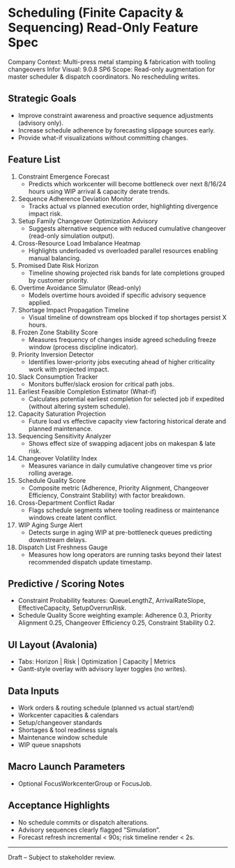 # Scheduling (Finite Capacity & Sequencing) Read‑Only Feature Spec

Company Context: Multi-press metal stamping & fabrication with tooling changeovers
Infor Visual: 9.0.8 SP6
Scope: Read-only augmentation for master scheduler & dispatch coordinators. No rescheduling writes.

## Strategic Goals
- Improve constraint awareness and proactive sequence adjustments (advisory only).
- Increase schedule adherence by forecasting slippage sources early.
- Provide what-if visualizations without committing changes.

## Feature List
1. Constraint Emergence Forecast
   - Predicts which workcenter will become bottleneck over next 8/16/24 hours using WIP arrival & capacity derate trends.
2. Sequence Adherence Deviation Monitor
   - Tracks actual vs planned execution order, highlighting divergence impact risk.
3. Setup Family Changeover Optimization Advisory
   - Suggests alternative sequence with reduced cumulative changeover (read-only simulation output).
4. Cross-Resource Load Imbalance Heatmap
   - Highlights underloaded vs overloaded parallel resources enabling manual balancing.
5. Promised Date Risk Horizon
   - Timeline showing projected risk bands for late completions grouped by customer priority.
6. Overtime Avoidance Simulator (Read-only)
   - Models overtime hours avoided if specific advisory sequence applied.
7. Shortage Impact Propagation Timeline
   - Visual timeline of downstream ops blocked if top shortages persist X hours.
8. Frozen Zone Stability Score
   - Measures frequency of changes inside agreed scheduling freeze window (process discipline indicator).
9. Priority Inversion Detector
   - Identifies lower-priority jobs executing ahead of higher criticality work with projected impact.
10. Slack Consumption Tracker
    - Monitors buffer/slack erosion for critical path jobs.
11. Earliest Feasible Completion Estimator (What-if)
    - Calculates potential earliest completion for selected job if expedited (without altering system schedule).
12. Capacity Saturation Projection
    - Future load vs effective capacity view factoring historical derate and planned maintenance.
13. Sequencing Sensitivity Analyzer
    - Shows effect size of swapping adjacent jobs on makespan & late risk.
14. Changeover Volatility Index
    - Measures variance in daily cumulative changeover time vs prior rolling average.
15. Schedule Quality Score
    - Composite metric (Adherence, Priority Alignment, Changeover Efficiency, Constraint Stability) with factor breakdown.
16. Cross-Department Conflict Radar
    - Flags schedule segments where tooling readiness or maintenance windows create latent conflict.
17. WIP Aging Surge Alert
    - Detects surge in aging WIP at pre-bottleneck queues predicting downstream delays.
18. Dispatch List Freshness Gauge
    - Measures how long operators are running tasks beyond their latest recommended dispatch update timestamp.

## Predictive / Scoring Notes
- Constraint Probability features: QueueLengthZ, ArrivalRateSlope, EffectiveCapacity, SetupOverrunRisk.
- Schedule Quality Score weighting example: Adherence 0.3, Priority Alignment 0.25, Changeover Efficiency 0.25, Constraint Stability 0.2.

## UI Layout (Avalonia)
- Tabs: Horizon | Risk | Optimization | Capacity | Metrics
- Gantt-style overlay with advisory layer toggles (no writes).

## Data Inputs
- Work orders & routing schedule (planned vs actual start/end)
- Workcenter capacities & calendars
- Setup/changeover standards
- Shortages & tool readiness signals
- Maintenance window schedule
- WIP queue snapshots

## Macro Launch Parameters
- Optional FocusWorkcenterGroup or FocusJob.

## Acceptance Highlights
- No schedule commits or dispatch alterations.
- Advisory sequences clearly flagged “Simulation”.
- Forecast refresh incremental < 90s; risk timeline render < 2s.

---
Draft – Subject to stakeholder review.